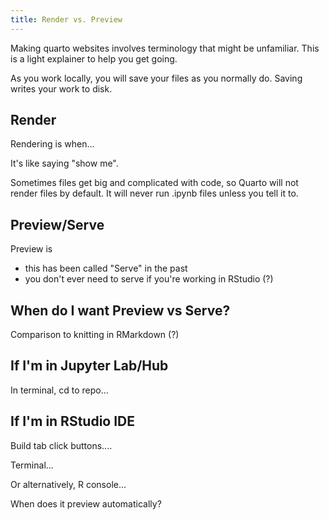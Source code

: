 ```yaml
---
title: Render vs. Preview
---
```


Making quarto websites involves terminology that might be unfamiliar. This is a light explainer to help you get going. 

As you work locally, you will save your files as you normally do. Saving writes your work to disk. 

## Render

Rendering is when...

It's like saying "show me".

Sometimes files get big and complicated with code, so Quarto will not render files by default. It will never run .ipynb files unless you tell it to.

## Preview/Serve
Preview is

- this has been called "Serve" in the past
- you don't ever need to serve if you're working in RStudio (?)

## When do I want Preview vs Serve?

Comparison to knitting in RMarkdown (?)


## If I'm in Jupyter Lab/Hub

In terminal, cd to repo...

## If I'm in RStudio IDE

Build tab click buttons....

Terminal...

Or alternatively, R console...

When does it preview automatically?

